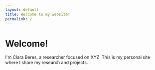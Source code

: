 ```yaml
---
layout: default
title: Welcome to my website!
permalink: /
---
```


# Welcome!

I'm Clara Beres, a researcher focused on XYZ. This is my personal site where I share my research and projects.
